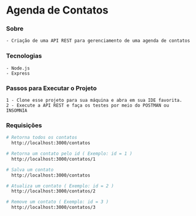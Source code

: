 # Agenda de Contatos

### Sobre
```sh
- Criação de uma API REST para gerenciamento de uma agenda de contatos
```
### Tecnologias
    - Node.js
    - Express

### Passos para Executar o Projeto
    1 - Clone esse projeto para sua máquina e abra em sua IDE favorita.
    2 - Execute a API REST e faça os testes por meio do POSTMAN ou INSOMNIA

### Requisições
```sh
# Retorna todos os contatos
  http://localhost:3000/contatos

# Retorna um contato pelo id ( Exemplo: id = 1 )
  http://localhost:3000/contatos/1

# Salva um contato
  http://localhost:3000/contatos

# Atualiza um contato ( Exemplo: id = 2 )
  http://localhost:3000/contatos/2

# Remove um contato ( Exemplo: id = 3 )
  http://localhost:3000/contatos/3
```

